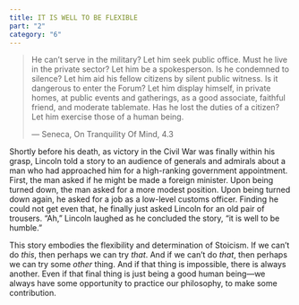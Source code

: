 ```yaml
---
title: IT IS WELL TO BE FLEXIBLE
part: "2"
category: "6"
---
```


> He can’t serve in the military? Let him seek public office. Must he live in the private sector? Let him be a spokesperson. Is he condemned to silence? Let him aid his fellow citizens by silent public witness. Is it dangerous to enter the Forum? Let him display himself, in private homes, at public events and gatherings, as a good associate, faithful friend, and moderate tablemate. Has he lost the duties of a citizen? Let him exercise those of a human being.
>
> — Seneca, On Tranquility Of Mind, 4.3

Shortly before his death, as victory in the Civil War was finally within his grasp, Lincoln told a story to an audience of generals and admirals about a man who had approached him for a high-ranking government appointment. First, the man asked if he might be made a foreign minister. Upon being turned down, the man asked for a more modest position. Upon being turned down again, he asked for a job as a low-level customs officer. Finding he could not get even that, he finally just asked Lincoln for an old pair of trousers. “Ah,” Lincoln laughed as he concluded the story, “it is well to be humble.”

This story embodies the flexibility and determination of Stoicism. If we can’t do _this_, then perhaps we can try _that_. And if we can’t do _that_, then perhaps we can try some _other_ thing. And if that thing is impossible, there is always another. Even if that final thing is just being a good human being—we always have some opportunity to practice our philosophy, to make some contribution.
